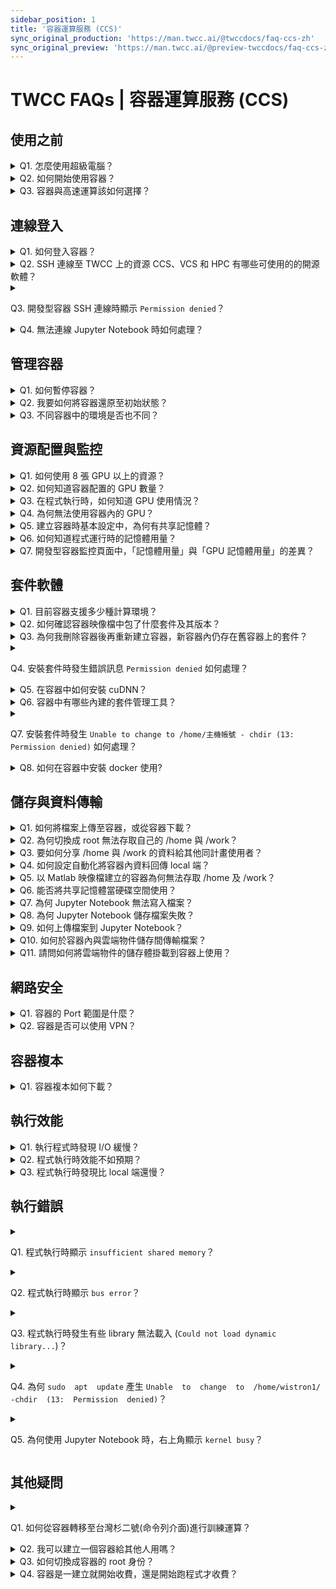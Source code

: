 ```yaml
---
sidebar_position: 1
title: '容器運算服務 (CCS)'
sync_original_production: 'https://man.twcc.ai/@twccdocs/faq-ccs-zh' 
sync_original_preview: 'https://man.twcc.ai/@preview-twccdocs/faq-ccs-zh'
---
```


# TWCC FAQs | 容器運算服務 (CCS)


## 使用之前

<details>

<summary> Q1. 怎麼使用超級電腦？ </summary>

TWCC 中有許多超級電腦的運算資源，您可以透過下列方式使用：

1. 開發型容器：您可參考[此文件](https://www.twcc.ai/doc?page=container)，建立快速部署的容器環境。
2. 高速運算服務：您可參考[此文件](https://www.twcc.ai/doc?page=hpc_cli)，連線進入高速運算節點，以 Command Line 的方式使用超級電腦資源，進行跨節點的高速運算。

</details>

<details>

<summary> Q2. 如何開始使用容器？ </summary>

您可使用容器訓練 AI 模型並生成推論引擎，步驟參考如下：

**Step 1.** 參考[高速檔案系統文件](https://www.twcc.ai/doc?page=hfs)，將 AI 模型程式上傳到高速檔案系統，儲存於 `/home/主機帳號` 或 `/work/主機帳號` 目錄之下。
**Step 2.** 參考[開發型容器文件](https://www.twcc.ai/doc?page=container)，建立容器，並連線容器進行模型訓練。
**Step 3.** 訓練完成，可參考[高速檔案系統文件](https://www.twcc.ai/doc?page=hfs)，下載所需要的資料。
**Step 4.** 若要進行推論，可參考[HowTo文件](https://www.twcc.ai/doc?page=howto_ctn2)於容器內進行，或參考[虛擬運算文件](https://www.twcc.ai/doc?page=vm)，建立虛擬運算個體進行推論。

</details>

<details>

<summary> Q3. 容器與高速運算該如何選擇？ </summary>

兩種服務皆可運行 GPU 的容器化環境：
- 若您的運算工作僅需要 8 顆 GPU 以下的計算資源，請使用容器運算服務。
- 而若需要 8 顆 以上的 GPU 資源，並希望能部署跨節點的分散式高速平行運算環境，請使用台灣杉二號 (命令列介面) 高速運算服務。

</details>
<div style={{height:10+'px'}}></div>

## 連線登入

<details>

<summary> Q1. 如何登入容器？ </summary>

可以透過 SSH 或 Jupyter Notebook 連線容器，請參考[連線容器](https://man.twcc.ai/@twccdocs/doc-ccs-main-zh/%2F%40twccdocs%2Fguide-ccs-connect-zh)。

</details>

<details>

<summary> Q2. SSH 連線至 TWCC 上的資源 CCS、VCS 和 HPC 有哪些可使用的的開源軟體？</summary>

可以使用 MobaXterm、PuTTY 和 VSCode...等第三方開源軟體。

</details>

<details>

<summary>

 Q3. 開發型容器 SSH 連線時顯示 `Permission denied`？ 
 
 </summary>

可能是主機密碼輸入錯誤，請重新輸入或參考[此文件](https://man.twcc.ai/@twccdocs/doc-service-main-zh/https%3A%2F%2Fman.twcc.ai%2F%40twccdocs%2Fguide-service-hostname-pwd-otp-zh)至 Service 會員服務系統重設主機密碼。

</details>

<details>

<summary> Q4. 無法連線 Jupyter Notebook 時如何處理？ </summary>

請參考以下 2 種處理方式：

1. 進行以下操作將容器還原至初始狀態：
   - **Step 1.** 參考[程式執行異常的建議排除方式](https://man.twcc.ai/@twccdocs/doc-ccs-main-zh/https%3A%2F%2Fman.twcc.ai%2F%40twccdocs%2Fccs-intactv-howto-zh#%E7%A8%8B%E5%BC%8F%E5%9F%B7%E8%A1%8C%E7%95%B0%E5%B8%B8%E7%9A%84%E5%BB%BA%E8%AD%B0%E6%8E%92%E9%99%A4%E6%96%B9%E5%BC%8F) 清空或搬移`/home/主機帳號/.local/` 目錄下之套件。  
   - **Step 2.** 進入 `/home/主機帳號/.cache/` 目錄，清除計算過程產生的暫存檔。  
   - **Step 3.** 若有安裝 Anaconda 或 Miniconda，也請移除或重新命名。  
   - **Step 4.** 重新建立一個新的容器，選擇映像檔類型時，請將滑鼠移至 <i class="fa fa-info-circle" aria-hidden="true"></i> ，提示內容將顯示 NGC 的網址，進入後即可找到每個映像檔的環境設定，選擇適合的映像檔，再連線 Jupyter Notebook。
2. 請檢查貴單位防火牆設定是否有阻擋容器使用的 port，容器 port 範圍為 50000 ~ 60000。

</details>


## 管理容器

<details>

<summary> Q1. 如何暫停容器？</summary>

目前系統不支援容器暫停的功能，您可依需求選擇任一節省計算成本的方案：
1. 您可製作容器複本保留工作環境，並刪除容器，待需要使用容器時再以複本建立新容器。
2. 您可參考[此文件](https://man.twcc.ai/@twccdocs/doc-ccs-main-zh/https%3A%2F%2Fman.twcc.ai%2F%40twccdocs%2Fhowto-cli-ccs-automate-compute-delete-with-twccli-zh)，編寫腳本自動執行運算、刪除容器。

</details>

<details>

<summary> Q2. 我要如何將容器還原至初始狀態？ </summary>

進行以下操作即可將容器還原至初始狀態：

**Step 1.** 參考[程式執行異常的建議排除方式](https://man.twcc.ai/@twccdocs/doc-ccs-main-zh/https%3A%2F%2Fman.twcc.ai%2F%40twccdocs%2Fccs-intactv-howto-zh#%E7%A8%8B%E5%BC%8F%E5%9F%B7%E8%A1%8C%E7%95%B0%E5%B8%B8%E7%9A%84%E5%BB%BA%E8%AD%B0%E6%8E%92%E9%99%A4%E6%96%B9%E5%BC%8F) 清空或搬移`/home/主機帳號/.local/` 目錄下之套件。  
**Step 2.** 進入 `/home/主機帳號/.cache/` 目錄，清除計算過程產生的暫存檔。  
**Step 3.** 若有安裝 Anaconda 或 Miniconda，也請移除或重新命名。  
**Step 4.** 重新建立一個新的容器，選擇映像檔類型時，請將滑鼠移至 <i class="fa fa-info-circle" aria-hidden="true"></i> ，提示內容將顯示 NGC 的網址，進入後即可找到每個映像檔的環境設定，選擇適合的映像檔。

</details>

<details>

<summary> Q3. 不同容器中的環境是否也不同？</summary>

容器的儲存環境是[高速檔案系統 (HFS) ](https://www.twcc.ai/doc?page=hfs)，用戶建立不同的容器，系統皆會自動將用戶的 HFS 掛載作為容器環境。

而 HFS 空間的生命週期是隨著用戶的主機帳號，因此只要是同一用戶建立的容器，環境都是相同的 HFS 空間。

</details>
<div style={{height:10+'px'}}></div>

## 資源配置與監控

<details>

<summary> Q1. 如何使用 8 張 GPU 以上的資源？ </summary>

請改為使用 台灣杉二號 (命令列介面)，使用方法可參考網路上 Horovod 和 Singularity 的使用說明文件，或參考以下的 tutorial 進行： [HowTo：容器跨節點高速運算－AI Benchmark](https://man.twcc.ai/@twccdocs/doc-twnia2-main-zh/https%3A%2F%2Fman.twcc.ai%2F%40twccdocs%2Fhowto-twnia2-run-parallel-job-container-zh)。

</details>


<details>

<summary> Q2. 如何知道容器配置的 GPU 數量？ </summary>

以下兩種方式皆可查詢容器的 GPU 配置數量：
1. 在 terminal 執行指令：`nvidia-smi`  
2. 在使用者網站中，開發型容器管理頁 > 容器詳細資料頁的「**基本設定**」欄位即有顯示。

![](https://cos.twcc.ai/SYS-MANUAL/uploads/upload_03f616bd18d162c3dfb11da5e39a3530.png)

</details>

<details>

<summary> Q3. 在程式執行時，如何知道 GPU 使用情況？ </summary>

請參考以下步驟：
**Step 1.** 在 terminal 執行指令： ` nvidia-smi`  
**Step 2.** 確認 `GPU-Util` 欄位，非 0% 代表使用中，0% 即為未使用 (如下圖)。

![](https://cos.twcc.ai/SYS-MANUAL/uploads/upload_dbfac86546357537571cb99c4cceb37d.png)


</details>

<details>

<summary> Q4. 為何無法使用容器內的 GPU？ </summary>

可能是以下問題造成無法使用容器的 GPU：

1. 您的程式使用的 GPU 數量與建立數量不符，請確認兩處 GPU 數量是否相符。
2. 套件版本有相容性問題，請按照以下步驟：
   - **Step 1.** 參考[程式執行異常的建議排除方式](https://man.twcc.ai/@twccdocs/doc-ccs-main-zh/https%3A%2F%2Fman.twcc.ai%2F%40twccdocs%2Fccs-intactv-howto-zh#%E7%A8%8B%E5%BC%8F%E5%9F%B7%E8%A1%8C%E7%95%B0%E5%B8%B8%E7%9A%84%E5%BB%BA%E8%AD%B0%E6%8E%92%E9%99%A4%E6%96%B9%E5%BC%8F) 清空或搬移`/home/主機帳號/.local/` 目錄下之套件。  
   - **Step 2.** 進入 `/home/主機帳號/.cache/` 目錄，清除計算過程產生的暫存檔。  
   - **Step 3.** 若有安裝 Anaconda 或 Miniconda，也請移除或重新命名。  
   - **Step 4.** 重新建立一個新的容器，選擇映像檔類型時，請將滑鼠移至 <i class="fa fa-info-circle" aria-hidden="true"></i> ，提示內容將顯示 NGC 的網址，進入後即可找到每個映像檔的環境設定，選擇適合的映像檔。

</details>

<details>

<summary> Q5. 建立容器時基本設定中，為何有共享記憶體？ </summary>

共享記憶體是使用某些 framework 運算時會使用到的記憶體空間，例：PyTorch，詳情可查看[PyTorch document](https://pytorch.org/docs/stable/multiprocessing.html)。

</details>

<details>

<summary> Q6. 如何知道程式運行時的記憶體用量？ </summary>

在使用者網站或是容器內部皆可查詢記憶體用量：
1. 在使用者網站**開發型容器監控**頁面，可查看記憶體用量圖，詳情可參考[開發型容器監控頁面](https://man.twcc.ai/@twccdocs/doc-ccs-main-zh/%2F%40twccdocs%2Fguide-ccs-monitor-zh)文件。
2. 在容器中下指令 ` top` 或 ` free` 查看記憶體用量。

</details>

<details>

<summary> Q7. 開發型容器監控頁面中，「記憶體用量」與「GPU 記憶體用量」的差異？</summary>

- **記憶體用量**：系統分配給您的容器記憶體之使用量，其容量即為您在建立容器時，在基本設定選擇的規格。
- **GPU 記憶體用量**：容器配置的 GPU 顯示核心上的記憶體之使用量，TWCC 的 GPU 為 NVIDIA V100，關於 GPU 記憶體容量與詳細資訊，可參考 [NVIDIA 官網說明](https://www.nvidia.com/content/dam/en-zz/zh_tw/Solutions/design-visualization/grid-vpc-vapps/volta-v100-datasheet-update-a4-636418-r4-tw.pdf)。

</details>
<div style={{height:10+'px'}}></div>

## 套件軟體

<details>

<summary> Q1. 目前容器支援多少種計算環境？ </summary>

在 TWCC 的容器服務中，提供了 18 種環境供使用者選擇，包含：

* TensorFlow
* PyTorch
* CUDA
* MATLAB (BYOL)
* Caffe
* CNTK
* MXNet
* Caffe2
* TensorRT
* Triton Inference Server
* Theano
* Torch
* DIGITS
* NeMo
* RAPIDS
* Clara Train SDK
* Merlin Training
* Merlin Inference

</details>

<details>

<summary> Q2. 如何確認容器映像檔中包了什麼套件及其版本？ </summary>

以下兩種方法皆可確認映像檔套件及版本：
1. 在 [NGC 網站](https://docs.nvidia.com/deeplearning/frameworks/index.html) 中，在右上角搜尋框依不同框架輸入 **TensorFlow release notes**、**PyTorch release notes** ...等內容，進入 release notes 列表頁面後，再點擊您要確認的框架版本，即可檢視套件內容及版本。
2. 建立開發型容器、選擇映像檔類型時，請將滑鼠移至 <i class="fa fa-info-circle" aria-hidden="true"></i> ，提示內容將顯示 NGC 的網址，進入後即可找到相關資訊。

</details>

<details>

<summary> Q3. 為何我刪除容器後再重新建立容器，新容器內仍存在舊容器上的套件？ </summary>

為提供運算便利性，TWCC 預設會將高速檔案系統之儲存空間 (/home 及 /work，綁定個人帳號) 掛載至您建立的所有容器，讓您的資料或套件可跨容器使用，因此刪除容器不會影響安裝在 /home 及 /work 的套件與資料。 

</details>

<details>

<summary>

 Q4. 安裝套件時發生錯誤訊息 `Permission denied` 如何處理？ 
 
 </summary>

以下圖為例，如果 `Permission denied` 指出的檔案，其位置不在 /home 或 /work 底下，請參考 [其他疑問](#其他疑問) Q3 切換成容器 root 身分後再行安裝。

![](https://i.imgur.com/oKeqxdV.png)

</details>

<details>

<summary> Q5. 在容器中如何安裝 cuDNN？ </summary>

容器環境已有安裝 cuDNN，詳細版本資訊可透過以下三種方法確認：
1. 在 [NGC 網站](https://docs.nvidia.com/deeplearning/frameworks/index.html) 中，在右上角搜尋框依不同框架輸入 **TensorFlow release notes**、**PyTorch release notes** ...等內容，進入 release notes 列表頁面後，再點擊您要確認的框架版本，即可檢視套件內容及版本。
2. 建立開發型容器、選擇映像檔類型時，請將滑鼠移至 <i class="fa fa-info-circle" aria-hidden="true"></i> ，提示內容將顯示 NGC 的網址，進入後即可找到相關資訊。
3. 連線容器後執行 ` set | grep CUDNN` 指令

</details>

<details>

<summary> Q6. 容器中有哪些內建的套件管理工具？ </summary>

容器環境中有內建 `apt` , `apt-get` , `pip` 等3個套件管理工具可供管理套件。

</details>

<details>

<summary>

 Q7. 安裝套件時發生 `Unable to change to /home/主機帳號 - chdir (13: Permission denied)` 如何處理？ 
 
 </summary>

為保障資料安全，容器的 root 身分無法存取您的 /home與 /work 目錄，因此請使用主機帳號的身分安裝，勿切換成 root 權限。

</details>


<details>

<summary> Q8. 如何在容器中安裝 docker 使用?</summary>

TWCC 容器不提供 OS 層權限，因此無法安裝與使用 docker 服務。

</details>
<div style={{height:10+'px'}}></div>

## 儲存與資料傳輸

<details>

<summary> Q1. 如何將檔案上傳至容器，或從容器下載？ </summary>

請參考此[文件](https://www.twcc.ai/doc?page=hfs#%E4%BD%BF%E7%94%A8-SFTP--Filezilla-%E5%82%B3%E8%BC%B8%E6%AA%94%E6%A1%88)，將檔案上傳到容器的 /home 或 /work 中，或將檔案下載到 local 端。 

</details>

<details>

<summary> Q2. 為何切換成 root 無法存取自己的 /home 與 /work？ </summary>

為保障資料安全，容器的 root 身分無法存取您的目錄，僅限用戶本人帳號有權限存取。

</details>

<details>

<summary> Q3. 要如何分享 /home 與 /work 的資料給其他同計畫使用者？ </summary>

可以透過 TWCC CLI 操作 TWCC 雲端物件儲存 (COS)，將容器資料分享給其他使用者，操作方式請參考[此文件](https://man.twcc.ai/@twccdocs/doc-cos-main-zh/%2F%40twccdocs%2Fcos-overview-zh)。

</details>

<details>

<summary> Q4. 如何設定自動化將容器內資料回傳 local 端？ </summary>

請利用容器對外連接埠 (port) 進行與 local 端的資料傳送，容器可使用的 port 為：22、80、443。

</details>

<details>

<summary> Q5. 以 Matlab 映像檔建立的容器為何無法存取 /home 及 /work？ </summary>

因目前的 Matlab 映像檔尚未整合 HFS 高速檔案系統，因此請在 terminal 執行以下指令來存取 /home 及 /work：  
```
sudo su -
su [主機帳號]
/opt/matlab/R2019b/bin/matlab
```

</details>

<details>

<summary> Q6. 能否將共享記憶體當硬碟空間使用？ </summary>

若您選擇有共享記憶體設定的規格，`/dev/shm` 即為共享記憶體空間，可供存放資料當硬碟使用
<i class="fa fa-exclamation-triangle fa-20" aria-hidden="true"></i> <b>重要：</b>

* 由於存放資料在共享記憶體中會占掉共享記憶體空間，因此存放前請先考量您程式所需要的空間。
* 存放於此的資料會隨容器刪除而消失，若資料需保存，請在刪除容器前將資料搬移到`/home/主機帳號`或`/work/主機帳號`。

</details>

<details>

<summary> Q7. 為何 Jupyter Notebook 無法寫入檔案？ </summary>

高速檔案系統空間已快用滿，導致無法寫入檔案，請參考[高速檔案系統 FAQ Q6](https://man.twcc.ai/@twccdocs/faq-zh/https%3A%2F%2Fman.twcc.ai%2F%40twccdocs%2Ffaq-hfs-zh)，檢查並清理您的儲存空間，或參考增購更多儲存空間，增購方式請參考[高速檔案系統](https://man.twcc.ai/@twccdocs/doc-hfs-main-zh/%2F%40twccdocs%2Fhfs-overview-zh)中的「查看使用容量」及「空間管理政策」兩個段落，即可得知價格以及增購空間的方法。

</details>

<details>

<summary> Q8. 為何 Jupyter Notebook 儲存檔案失敗？ </summary>

高速檔案系統空間已快用滿，導致無法寫入檔案，請參考[高速檔案系統 FAQ Q6](https://man.twcc.ai/@twccdocs/faq-zh/https%3A%2F%2Fman.twcc.ai%2F%40twccdocs%2Ffaq-hfs-zh)，檢查並清理您的儲存空間，或參考增購更多儲存空間，增購方式請參考[高速檔案系統](https://man.twcc.ai/@twccdocs/doc-hfs-main-zh/%2F%40twccdocs%2Fhfs-overview-zh)中的「查看使用容量」及「空間管理政策」兩個段落，即可得知價格以及增購空間的方法。

</details>

<details>

<summary> Q9. 如何上傳檔案到 Jupyter Notebook？ </summary>

Jupyter Notebook 所使用的儲存空間即為高速檔案系統 (HFS)，請透過[此文件](https://www.twcc.ai/doc?page=hfs#%E4%BD%BF%E7%94%A8-SFTP--Filezilla-%E5%82%B3%E8%BC%B8%E6%AA%94%E6%A1%88)，上傳您的檔案。

</details>

<details>

<summary> Q10. 如何於容器內與雲端物件儲存間傳輸檔案？ </summary>

1. 請在容器內[安裝 TWCC CLI](https://man.twcc.ai/@twccdocs/doc-cli-main-zh/https%3A%2F%2Fman.twcc.ai%2F%40twccdocs%2Fguide-cli-install-linux-zh)。
2. 再參考[此文件](https://man.twcc.ai/@twccdocs/doc-cli-main-zh/https%3A%2F%2Fman.twcc.ai%2F%40twccdocs%2Fguide-cli-cos-zh)，使用 TWCC CLI 進行容器與雲端物件儲存的檔案傳輸。

</details>

<details>

<summary> Q11. 請問如何將雲端物件的儲存體掛載到容器上使用？ </summary>

TWCC 容器所使用的儲存系統為高速檔案系統 (HFS)，目前不支援直接將雲端物件的儲存體掛載到容器上進行使用。

若僅需與雲端物件儲存進行檔案傳輸，請您參考 Q10 的操作步驟。

</details>
<div style={{height:10+'px'}}></div>

## 網路安全

<details>

<summary> Q1. 容器的 Port 範圍是什麼？</summary>

容器 Port 的範圍為：50000 ~ 60000。

</details>

<details>

<summary> Q2. 容器是否可以使用 VPN？</summary>

目前 TWCC 容器不支援部署 VPN 服務 (例如：OpenVPN)。VPN 服務預設開啟的對外埠與 TWCC 容器所支援的對外埠不同，且 TWCC 容器採用 Port-Forwarding 的技術，對外埠為隨機配發，無法指定對應的埠號。

</details>
<div style={{height:10+'px'}}></div>

## 容器複本

<details>

<summary> Q1. 容器複本如何下載？ </summary>

目前系統尚未支援此功能。

</details>
<div style={{height:10+'px'}}></div>


## 執行效能

<details>

<summary> Q1. 執行程式時發現 I/O 緩慢？ </summary>

可能是 dataset 問題或是容器所處的節點較為繁忙：
1. 若您的 dataset 為許多小檔案，且 dataset 佔了大量空間，我們建議您將小檔案集合成大檔案，以減少 I/O 壓力。
2. 製作容器複本，再以複本開一個新的容器，若系統整體負載仍有餘裕，可以將容器安排建立在較不繁忙的節點。

</details>

<details>

<summary> Q2. 程式執行時效能不如預期？ </summary>

按照下列步驟排除套件相容性問題：  
**Step 1.** 參考[程式執行異常的建議排除方式](https://man.twcc.ai/@twccdocs/doc-ccs-main-zh/https%3A%2F%2Fman.twcc.ai%2F%40twccdocs%2Fccs-intactv-howto-zh#%E7%A8%8B%E5%BC%8F%E5%9F%B7%E8%A1%8C%E7%95%B0%E5%B8%B8%E7%9A%84%E5%BB%BA%E8%AD%B0%E6%8E%92%E9%99%A4%E6%96%B9%E5%BC%8F) 清空或搬移`/home/主機帳號/.local/` 目錄下之套件。  
**Step 2.** 進入 `/home/主機帳號/.cache/` 目錄，清除計算過程產生的暫存檔。  
**Step 3.** 若有安裝 Anaconda 或 Miniconda，也請移除或重新命名。  
**Step 4.** 重新建立一個新的容器，選擇映像檔類型時，請將滑鼠移至 <i class="fa fa-info-circle" aria-hidden="true"></i> ，提示內容將顯示 NGC 的網址，進入後即可找到每個映像檔的環境設定，選擇適合的映像檔。

</details>

<details>

<summary> Q3. 程式執行時發現比 local 端還慢？ </summary>

改善效能的方式請參考如下：

1. 排除套件相容性問題
   - **Step 1.** 參考[程式執行異常的建議排除方式](https://man.twcc.ai/@twccdocs/doc-ccs-main-zh/https%3A%2F%2Fman.twcc.ai%2F%40twccdocs%2Fccs-intactv-howto-zh#%E7%A8%8B%E5%BC%8F%E5%9F%B7%E8%A1%8C%E7%95%B0%E5%B8%B8%E7%9A%84%E5%BB%BA%E8%AD%B0%E6%8E%92%E9%99%A4%E6%96%B9%E5%BC%8F) 清空或搬移`/home/主機帳號/.local/` 目錄下之套件。  
   - **Step 2.** 進入 `/home/主機帳號/.cache/` 目錄，清除計算過程產生的暫存檔。  
   - **Step 3.** 若有安裝 Anaconda 或 Miniconda，也請移除或重新命名。  
   - **Step 4.** 重新建立一個新的容器，選擇映像檔類型時，請將滑鼠移至 <i class="fa fa-info-circle" aria-hidden="true"></i> ，提示內容將顯示 NGC 的網址，進入後即可找到每個映像檔的環境設定，選擇適合的映像檔。
2. 若您的 dataset 為許多小檔案，且 dataset 佔了大量空間，我們建議您將小檔案集合成大檔案，以減少 I/O 壓力。
3. 製作容器複本，再以複本開一個新的容器，若系統整體負載仍有餘裕，可以將容器安排建立在較不繁忙的節點。

</details>
<div style={{height:10+'px'}}></div>

## 執行錯誤

<details>

<summary>

 Q1. 程式執行時顯示 `insufficient shared memory`？ 
 
 </summary>

1. 若為 PyTorch 容器環境，請將 Dataloader 的 num workers 設置為 0
2. 或重新建立一個容器，並選擇有 shared memory 的規格。

</details>

<details>

<summary>

 Q2. 程式執行時顯示 `bus error`？ 
 
 </summary>

按照以下步驟排除套件相容性問題：  
**Step 1.** 參考[程式執行異常的建議排除方式](https://man.twcc.ai/@twccdocs/doc-ccs-main-zh/https%3A%2F%2Fman.twcc.ai%2F%40twccdocs%2Fccs-intactv-howto-zh#%E7%A8%8B%E5%BC%8F%E5%9F%B7%E8%A1%8C%E7%95%B0%E5%B8%B8%E7%9A%84%E5%BB%BA%E8%AD%B0%E6%8E%92%E9%99%A4%E6%96%B9%E5%BC%8F) 清空或搬移`/home/主機帳號/.local/` 目錄下之套件。  
**Step 2.** 進入 `/home/主機帳號/.cache/` 目錄，清除計算過程產生的暫存檔。  
**Step 3.** 若有安裝 Anaconda 或 Miniconda，也請移除或重新命名。  
**Step 4.** 重新建立一個新的容器，選擇映像檔類型時，請將滑鼠移至 <i class="fa fa-info-circle" aria-hidden="true"></i> ，提示內容將顯示 NGC 的網址，進入後即可找到每個映像檔的環境設定，選擇適合的映像檔。

</details>

<details>

<summary>

 Q3. 程式執行時發生有些 library 無法載入 (`Could not load dynamic library...`)？ 
 
 </summary>

可能是程式中呼叫的 library 版本與容器中的版本不符。請執行以下指令，取得環境中的 library 版本後，再修改程式所呼叫的 library 版本：` sudo find / -name [library名稱]`

</details>

<details>

<summary>

 Q4. 為何 `sudo  apt  update` 產生 `Unable  to  change  to  /home/wistron1/ -chdir  (13:  Permission  denied)`？ 
 
 </summary>

請切換成 root 身分後再執行 ` apt update`。

</details>

<details>

<summary>

 Q5. 為何使用 Jupyter Notebook 時，右上角顯示 `kernel busy`？ 
 
 </summary>

請按照以下程序解決套件相容性問題：  
**Step 1.** 參考[程式執行異常的建議排除方式](https://man.twcc.ai/@twccdocs/doc-ccs-main-zh/https%3A%2F%2Fman.twcc.ai%2F%40twccdocs%2Fccs-intactv-howto-zh#%E7%A8%8B%E5%BC%8F%E5%9F%B7%E8%A1%8C%E7%95%B0%E5%B8%B8%E7%9A%84%E5%BB%BA%E8%AD%B0%E6%8E%92%E9%99%A4%E6%96%B9%E5%BC%8F) 清空或搬移`/home/主機帳號/.local/` 目錄下之套件。  
**Step 2.** 進入 `/home/主機帳號/.cache/` 目錄，清除計算過程產生的暫存檔。  
**Step 3.** 若有安裝 Anaconda 或 Miniconda，也請移除或重新命名。  
**Step 4.** 重新建立一個新的容器，選擇映像檔類型時，請將滑鼠移至 <i class="fa fa-info-circle" aria-hidden="true"></i> ，提示內容將顯示 NGC 的網址，進入後即可找到每個映像檔的環境設定，選擇適合的映像檔。

</details>
<div style={{height:10+'px'}}></div>

## 其他疑問

<details>

<summary>

 Q1. 如何從容器轉移至台灣杉二號(命令列介面)進行訓練運算？ 
 
 </summary>

可參考網路上 Conda 和 Singularity 的使用說明文件，或參考以下的 tutorial 進行：  
- [HowTo：建立 TWNIA2 容器](https://man.twcc.ai/@twccdocs/doc-twnia2-main-zh/https%3A%2F%2Fman.twcc.ai%2F%40twccdocs%2Fhowto-twnia2-create-sglrt-container-zh)
- [HowTo：使用 Conda 管理套件與執行 Job](https://man.twcc.ai/@twccdocs/doc-twnia2-main-zh/https%3A%2F%2Fman.twcc.ai%2F%40twccdocs%2Fhowto-twnia2-conda-manage-packages-submit-job-zh)

</details>

<details>

<summary> Q2. 我可以建立一個容器給其他人用嗎？ </summary>

建立容器給他人使用時，需考量以下幾點注意事項：

* 您的主機密碼必須提供給他人連線容器。
* /home 與/work 為您的個人 HFS 儲存空間，他人在使用上可能造成這兩個檔案夾中的資料毀損、遺失...等可能，即使您再開新容器也無法復原這些變動。
* 分享計算資源會有資料安全的風險，請審慎考慮。

因此，除為他人建立容器之外，您亦可以透過 [Service 會員服務系統 <i class="fa fa-question-circle fa-question-circle-for-service" aria-hidden="true"></i>](https://man.twcc.ai/@twccdocs/doc-service-main-zh/https%3A%2F%2Fman.twcc.ai%2F%40twsdocs%2Fhowto-service-access-service-zh)，將他人加入計畫中，該使用者即可自行運用容器資源。

</details>


<details>

<summary> Q3. 如何切換成容器的 root 身份？ </summary>

執行以下指令即可切換為 root 身分：  
```
sudo su

或

sudo -i
```    
</details>

<details>

<summary> Q4. 容器是一建立就開始收費，還是開始跑程式才收費？ </summary>

容器一建立即開始佔用計算資源，因此建立後、在您刪除容器之前，將會持續計費。
</details>
